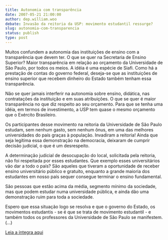 ```yaml
---
title: Autonomia com transparência
date: 2007-05-21 21:00:00
author: dep.william.woo
debate: Invasão da reitoria da USP: movimento estudantil ressurge?
slug: autonomia-com-transparencia
status: publish 
type: post
---
```


  
Muitos confundem a autonomia das instituições de ensino com a transparência que devem ter. O que se quer na Secretaria de Ensino Superior? Maior transparência em relação ao orçamento da Universidade de São Paulo, por todos os meios. A idéia é uma espécie de Siafi. Como há a prestação de contas do governo federal, deseja-se que as instituições de ensino superior que recebem dinheiro do Estado também tenham essa transparência.  
  
Não se quer jamais interferir na autonomia sobre ensino, didática, nas contratações da instituição e em suas atribuições. O que se quer é maior transparência no que diz respeito ao seu orçamento. Para que se tenha uma idéia, em termos de investimento, a USP tem quase o mesmo orçamento que o Exército Brasileiro.  
  
Os participantes desse movimento na reitoria da Universidade de São Paulo estudam, sem nenhum gasto, sem nenhum ônus, em uma das melhores universidades do país graças à população. Invadiram a reitoria! Ainda que seja legítima essa demonstração na democracia, deixaram de cumprir decisão judicial, o que é um desrespeito.  
  
A determinação judicial de desocupação do local, solicitada pela reitoria, não foi respeitada por esses estudantes. Que exemplo esses universitários vão dar a todo o país? São aqueles que tiveram a oportunidade de receber ensino universitário público e gratuito, enquanto a grande maioria dos estudantes em nosso país sequer consegue terminar o ensino fundamental.   
  
São pessoas que estão acima da média, segmento mínimo da sociedade, mas que podem estudar numa universidade pública, e ainda dão uma demonstração ruim para toda a sociedade.  
  
Espero que essa situação logo se resolva e que o governo do Estado, os movimentos estudantis - se é que se trata de movimento estudantil - e também todos os professores da Universidade de São Paulo se manifestem.  
(...)  
  
[Leia a íntegra aqui](http://www.camara.gov.br/internet/sitaqweb/discursodireto.asp?nuSessao=116.1.53.O)
